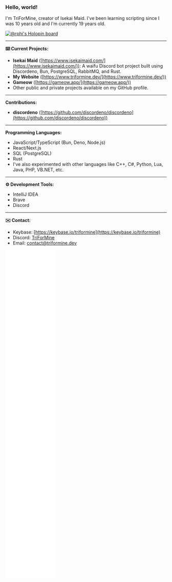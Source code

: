 ### Hello, world!

I'm TriForMine, creator of Isekai Maid. I've been learning scripting since I was 10 years old and I'm currently 19 years old.

[![@rphi's Holopin board](https://holopin.io/api/user/board?user=triformine)](https://holopin.io/@triformine)

---

**⌨️ Current Projects:**

* **Isekai Maid** ([https://www.isekaimaid.com/](https://www.isekaimaid.com/)): A waifu Discord bot project built using Discordeno, Bun, PostgreSQL, RabbitMQ, and Rust.
* **My Website** ([https://www.triformine.dev/](https://www.triformine.dev/))
* **Gameow** ([https://gameow.app/](https://gameow.app/))
* Other public and private projects available on my GitHub profile.

---

**Contributions:**

* **discordeno** ([https://github.com/discordeno/discordeno](https://github.com/discordeno/discordeno))

---

**Programming Languages:**

* JavaScript/TypeScript (Bun, Deno, Node.js)
* React/Next.js
* SQL (PostgreSQL)
* Rust
* I've also experimented with other languages like C++, C#, Python, Lua, Java, PHP, VB.NET, etc.

---

**⚙️ Development Tools:**

* IntelliJ IDEA
* Brave
* Discord

---

**✉️ Contact:**

* Keybase: [https://keybase.io/triformine](https://keybase.io/triformine)
* Discord: [TriForMine](https://discordapp.com/users/140909429993373697)
* Email: contact@triformine.dev


![Metrics](/github-metrics.svg)
